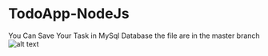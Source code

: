 # TodoApp-NodeJs
You Can Save Your Task in MySql Database
the file are in the master branch
![alt text](https://th.bing.com/th/id/R.27d855f6216e7636e054e0e82050a388?rik=c0iQASlWLsua2A&pid=ImgRaw&r=0)

